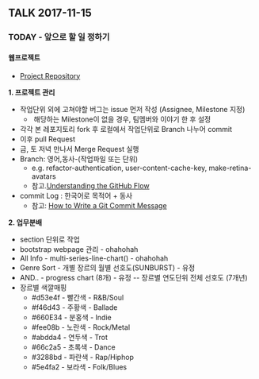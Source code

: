 
## TALK 2017-11-15

### TODAY - 앞으로 할 일 정하기
#### 웹프로젝트 
- [Project Repository](https://github.com/LearnDataVisualization/d3Contributon)

**1. 프로젝트 관리** 
- 작업단위 외에 고쳐야할 버그는 issue 먼저 작성 (Assignee, Milestone 지정)
  -  해당하는 Milestone이 없을 경우, 팀멤버와 이야기 한 후 설정
- 각각 본 레포지토리 fork 후 로컬에서 작업단위로 Branch 나누어 commit
- 이후 pull Request 
- 금, 토 저녁 만나서 Merge Request 실행
- Branch: 영어,동사-(작업파일 또는 단위) 
  - e.g. refactor-authentication, user-content-cache-key, make-retina-avatars
  - 참고.[Understanding the GitHub Flow](https://guides.github.com/introduction/flow/)
- commit Log : 한국어로 목적어 + 동사
  - 참고: [How to Write a Git Commit Message](https://item4.github.io/2016-11-01/How-to-Write-a-Git-Commit-Message/)

**2. 업무분배**
- section 단위로 작업 
- bootstrap webpage 관리 - ohahohah
- All Info - multi-series-line-chart() - ohahohah
- Genre Sort - 개별 장르의 월별 선호도(SUNBURST) - 유정
- AND.. - progress chart (8개) - 유정
-- 장르별 연도단위 전체 선호도 (7개년)
- 장르별 색깔매핑
   - #d53e4f - 빨간색 - R&B/Soul
   - #f46d43 - 주황색 - Ballade
   - #660E34 - 분홍색 - Indie
   - #fee08b - 노란색 - Rock/Metal
   - #abdda4 - 연두색 - Trot
   - #66c2a5 - 초록색 - Dance
   - #3288bd - 파란색 - Rap/Hiphop
   - #5e4fa2 - 보라색 - Folk/Blues
 
